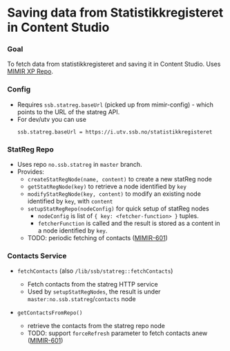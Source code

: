 # Saving data from Statistikkregisteret in Content Studio

### Goal
To fetch data from statistikkregisteret and saving it in Content Studio. Uses [MIMIR XP Repo](MimirXPRepo.md).

### Config
- Requires `ssb.statreg.baseUrl` (picked up from mimir-config) - which points to the URL of the statreg API. 
- For dev/utv you can use 
  ```
  ssb.statreg.baseUrl = https://i.utv.ssb.no/statistikkregisteret
  ```

### StatReg Repo
- Uses repo `no.ssb.statreg` in `master` branch.
- Provides:
  - `createStatRegNode(name, content)` to create a new statReg node
  - `getStatRegNode(key)` to retrieve a node identified by `key`
  - `modifyStatRegNode(key, content)` to modify an existing node identified by `key`, with `content`
  - `setupStatRegRepo(nodeConfig)` for quick setup of statReg nodes
    - `nodeConfig` is list of `{ key: <fetcher-function> }` tuples.
    - `fetcherFunction` is called and the result is stored as a content in a node identified by `key`.
  - TODO: periodic fetching of contacts ([MIMIR-601](https://jira.ssb.no/browse/MIMIR-601))   

### Contacts Service
- `fetchContacts` (also `/lib/ssb/statreg::fetchContacts`)
  - Fetch contacts from the statreg HTTP service
  - Used by `setupStatRegNodes`, the result is under 
  `master:no.ssb.statreg`/`contacts` node
  
-  `getContactsFromRepo()`
   - retrieve the contacts from the statreg repo node
   - TODO: support `forceRefresh` parameter to fetch contacts anew ([MIMIR-601](https://jira.ssb.no/browse/MIMIR-601))

